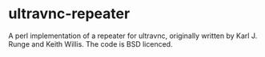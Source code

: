 # ultravnc-repeater
A perl implementation of a repeater for ultravnc, originally written by Karl J. Runge and Keith Willis. The code is BSD licenced.
